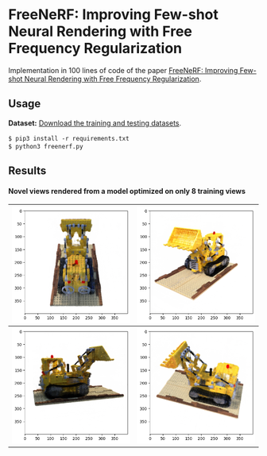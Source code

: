 # FreeNeRF: Improving Few-shot Neural Rendering with Free Frequency Regularization

Implementation in 100 lines of code of the paper [FreeNeRF: Improving Few-shot Neural Rendering with Free Frequency Regularization](https://arxiv.org/abs/2303.07418).

## Usage

**Dataset:** [Download the training and testing datasets](https://drive.google.com/drive/folders/18bwm-RiHETRCS5yD9G00seFIcrJHIvD-?usp=sharing).
```commandline
$ pip3 install -r requirements.txt
$ python3 freenerf.py
```

## Results



#### Novel views rendered from a model optimized on only 8 training views



 ![](novel_views/img_0.png)              |  ![](novel_views/img_60.png) 
:-------------------------:|:-------------------------:
![](novel_views/img_120.png)  |  ![](novel_views/img_180.png)
